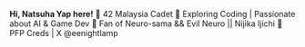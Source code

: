 **Hi, Natsuha Yap here!**
🌟 42 Malaysia Cadet
🚀 Exploring Coding | Passionate about AI & Game Dev
🎸 Fan of Neuro-sama && Evil Neuro || Nijika Ijichi
🎨 PFP Creds | X @eenightlamp

<!-- <p align="center">
  <img src="https://github.com/natsuhakoishi/" alt="GIF 1" width="200">
  <img src="https://example.com/gif2.gif" alt="GIF 2" width="200">
</p> -->
